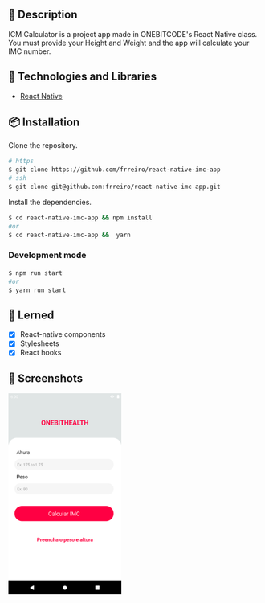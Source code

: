 ## 📝 Description


ICM Calculator is a project app made in ONEBITCODE's React Native class.
You must provide your Height and Weight and the app will calculate your IMC number.

## 🚀 Technologies and Libraries

- [React Native](https://reactnative.dev/)

## 📦 Installation

Clone the repository.

```bash
# https
$ git clone https://github.com/frreiro/react-native-imc-app
# ssh
$ git clone git@github.com:frreiro/react-native-imc-app.git
```

Install the dependencies.

```bash
$ cd react-native-imc-app && npm install
#or
$ cd react-native-imc-app &&  yarn
```


### Development mode

```bash
$ npm run start
#or
$ yarn run start
```
## 📌 Lerned

- [x] React-native components
- [x] Stylesheets
- [x] React hooks

## 🎨 Screenshots

<img height='400px' src="./assets/screenshot.png">

